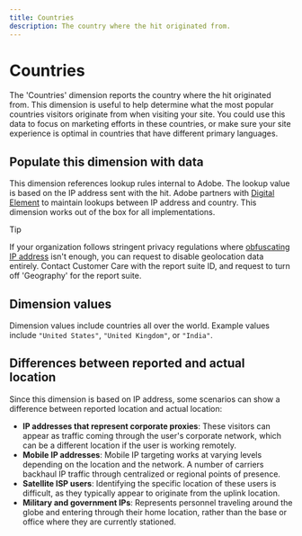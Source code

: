 ```yaml
---
title: Countries
description: The country where the hit originated from.
---
```


# Countries

The 'Countries' dimension reports the country where the hit originated from. This dimension is useful to help determine what the most popular countries visitors originate from when visiting your site. You could use this data to focus on marketing efforts in these countries, or make sure your site experience is optimal in countries that have different primary languages.

## Populate this dimension with data

This dimension references lookup rules internal to Adobe. The lookup value is based on the IP address sent with the hit. Adobe partners with [Digital Element](https://www.digitalelement.com/) to maintain lookups between IP address and country. This dimension works out of the box for all implementations.

>[!TIP]
>
>If your organization follows stringent privacy regulations where [obfuscating IP address](/help/admin/admin/general-acct-settings-admin.md) isn't enough, you can request to disable geolocation data entirely. Contact Customer Care with the report suite ID, and request to turn off 'Geography' for the report suite.

## Dimension values

Dimension values include countries all over the world. Example values include `"United States"`, `"United Kingdom"`, or `"India"`.

## Differences between reported and actual location

Since this dimension is based on IP address, some scenarios can show a difference between reported location and actual location:

* **IP addresses that represent corporate proxies**: These visitors can appear as traffic coming through the user's corporate network, which can be a different location if the user is working remotely.
* **Mobile IP addresses**: Mobile IP targeting works at varying levels depending on the location and the network. A number of carriers backhaul IP traffic through centralized or regional points of presence.
* **Satellite ISP users**: Identifying the specific location of these users is difficult, as they typically appear to originate from the uplink location.
* **Military and government IPs**: Represents personnel traveling around the globe and entering through their home location, rather than the base or office where they are currently stationed.
